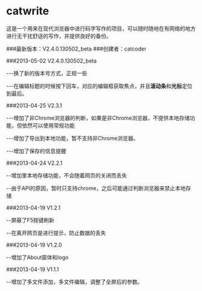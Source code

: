 catwrite
========

这是一个用来在现代浏览器中进行码字写作的项目，可以随时随地在有网络的地方进行无干扰舒适的写作，并提供良好的备份。

###最新版本：V2.4.0.130502_beta
###创建者：catcoder


###2013-05-02 V2.4.0.130502_beta

---换了新的版本号方式，正规一些

---在编辑标题的时候按下回车，对应的编辑框获取焦点，并且**滚动条**和**光标**定位到最后。


###2013-04-25 V2.3.1

---增加了非Chrome浏览器的判断，如果是非Chrome浏览器，不提供本地存储功能，但依然可以使用常规功能

---增加了导出到本地功能，暂不支持非Chrome浏览器。

---增加了保存的信息提醒


###2013-04-24 V2.2.1

--增加里本地存储功能，不会随着网页的关闭而丢失

--由于API的原因，暂时只支持chrome，之后可能通过判断浏览器来禁止本地存储

###2013-04-19 V1.2.1

--屏蔽了F5按键刷新

--在离开网页是进行提示，防止数据的丢失

###2013-04-19 V1.2.0

--增加了About窗体和logo

###2013-04-19 V1.1.1

--增加了多文件添加，多文件编辑，调整了全屏后的参数。
